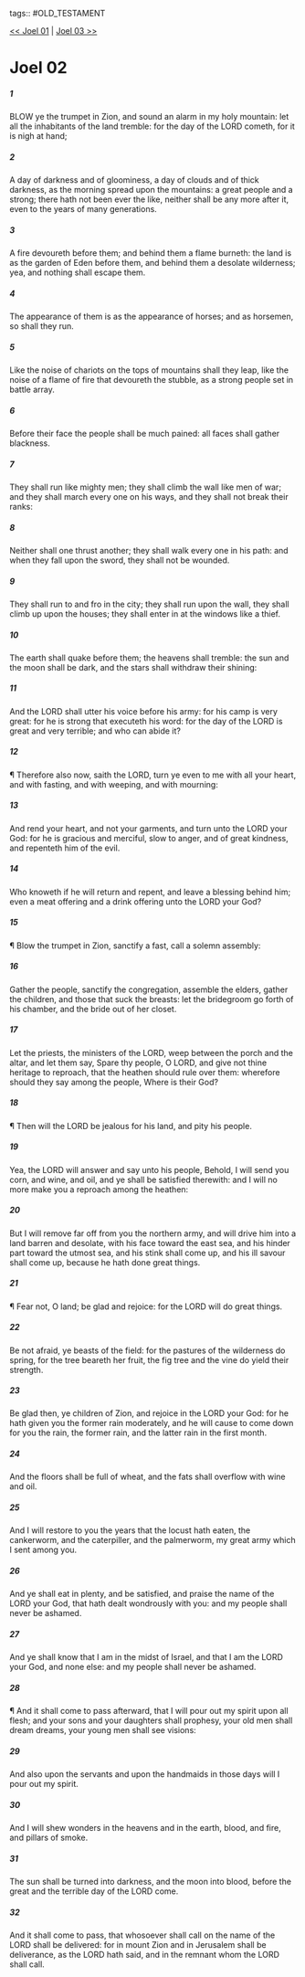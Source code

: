 tags:: #OLD_TESTAMENT

[<< Joel 01](OLD_TESTAMENT/29_Joel/Joel_01.md) | [Joel 03 >>](OLD_TESTAMENT/29_Joel/Joel_03.md)

# Joel 02

##### 1

BLOW ye the trumpet in Zion, and sound an alarm in my holy mountain: let all the inhabitants of the land tremble: for the day of the LORD cometh, for it is nigh at hand;

##### 2

A day of darkness and of gloominess, a day of clouds and of thick darkness, as the morning spread upon the mountains: a great people and a strong; there hath not been ever the like, neither shall be any more after it, even to the years of many generations.

##### 3

A fire devoureth before them; and behind them a flame burneth: the land is as the garden of Eden before them, and behind them a desolate wilderness; yea, and nothing shall escape them.

##### 4

The appearance of them is as the appearance of horses; and as horsemen, so shall they run.

##### 5

Like the noise of chariots on the tops of mountains shall they leap, like the noise of a flame of fire that devoureth the stubble, as a strong people set in battle array.

##### 6

Before their face the people shall be much pained: all faces shall gather blackness.

##### 7

They shall run like mighty men; they shall climb the wall like men of war; and they shall march every one on his ways, and they shall not break their ranks:

##### 8

Neither shall one thrust another; they shall walk every one in his path: and when they fall upon the sword, they shall not be wounded.

##### 9

They shall run to and fro in the city; they shall run upon the wall, they shall climb up upon the houses; they shall enter in at the windows like a thief.

##### 10

The earth shall quake before them; the heavens shall tremble: the sun and the moon shall be dark, and the stars shall withdraw their shining:

##### 11

And the LORD shall utter his voice before his army: for his camp is very great: for he is strong that executeth his word: for the day of the LORD is great and very terrible; and who can abide it?

##### 12

¶ Therefore also now, saith the LORD, turn ye even to me with all your heart, and with fasting, and with weeping, and with mourning:

##### 13

And rend your heart, and not your garments, and turn unto the LORD your God: for he is gracious and merciful, slow to anger, and of great kindness, and repenteth him of the evil.

##### 14

Who knoweth if he will return and repent, and leave a blessing behind him; even a meat offering and a drink offering unto the LORD your God?

##### 15

¶ Blow the trumpet in Zion, sanctify a fast, call a solemn assembly:

##### 16

Gather the people, sanctify the congregation, assemble the elders, gather the children, and those that suck the breasts: let the bridegroom go forth of his chamber, and the bride out of her closet.

##### 17

Let the priests, the ministers of the LORD, weep between the porch and the altar, and let them say, Spare thy people, O LORD, and give not thine heritage to reproach, that the heathen should rule over them: wherefore should they say among the people, Where is their God?

##### 18

¶ Then will the LORD be jealous for his land, and pity his people.

##### 19

Yea, the LORD will answer and say unto his people, Behold, I will send you corn, and wine, and oil, and ye shall be satisfied therewith: and I will no more make you a reproach among the heathen:

##### 20

But I will remove far off from you the northern army, and will drive him into a land barren and desolate, with his face toward the east sea, and his hinder part toward the utmost sea, and his stink shall come up, and his ill savour shall come up, because he hath done great things.

##### 21

¶ Fear not, O land; be glad and rejoice: for the LORD will do great things.

##### 22

Be not afraid, ye beasts of the field: for the pastures of the wilderness do spring, for the tree beareth her fruit, the fig tree and the vine do yield their strength.

##### 23

Be glad then, ye children of Zion, and rejoice in the LORD your God: for he hath given you the former rain moderately, and he will cause to come down for you the rain, the former rain, and the latter rain in the first month.

##### 24

And the floors shall be full of wheat, and the fats shall overflow with wine and oil.

##### 25

And I will restore to you the years that the locust hath eaten, the cankerworm, and the caterpiller, and the palmerworm, my great army which I sent among you.

##### 26

And ye shall eat in plenty, and be satisfied, and praise the name of the LORD your God, that hath dealt wondrously with you: and my people shall never be ashamed.

##### 27

And ye shall know that I am in the midst of Israel, and that I am the LORD your God, and none else: and my people shall never be ashamed.

##### 28

¶ And it shall come to pass afterward, that I will pour out my spirit upon all flesh; and your sons and your daughters shall prophesy, your old men shall dream dreams, your young men shall see visions:

##### 29

And also upon the servants and upon the handmaids in those days will I pour out my spirit.

##### 30

And I will shew wonders in the heavens and in the earth, blood, and fire, and pillars of smoke.

##### 31

The sun shall be turned into darkness, and the moon into blood, before the great and the terrible day of the LORD come.

##### 32

And it shall come to pass, that whosoever shall call on the name of the LORD shall be delivered: for in mount Zion and in Jerusalem shall be deliverance, as the LORD hath said, and in the remnant whom the LORD shall call.
